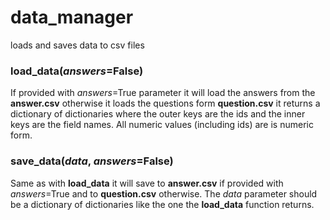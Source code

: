 # data_manager

loads and saves data to csv files

### load_data(*answers*=False)

If provided with *answers*=True parameter it will load the answers from the **answer.csv** otherwise it loads the questions form **question.csv** it returns a dictionary of dictionaries where the outer keys are the ids and the inner keys are the field names. All numeric values (including ids) are is numeric form.

### save_data(*data*, *answers*=False)
Same as with **load_data** it will save to **answer.csv** if provided with *answers*=True
and to **question.csv** otherwise.
The *data* parameter should be a dictionary of dictionaries like the one the **load_data** function returns.